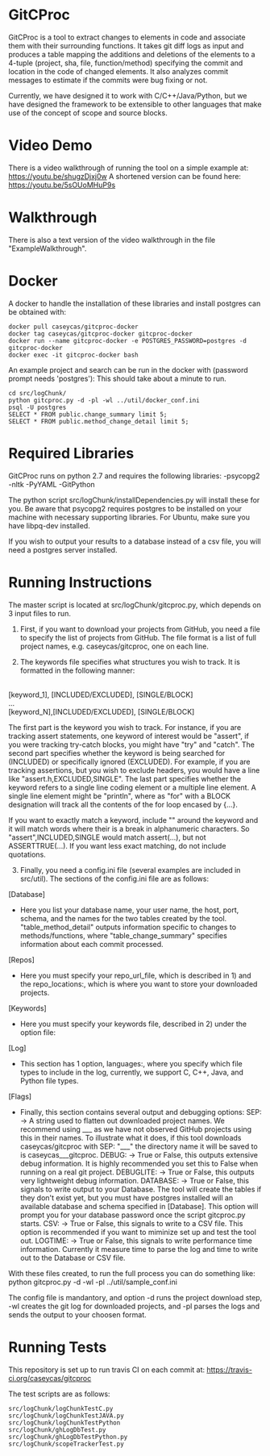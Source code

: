 # GitCProc
GitCProc is a tool to extract changes to elements in code and associate them with their surrounding functions.
It takes git diff logs as input and produces a table mapping the additions and deletions of the elements to
a 4-tuple (project, sha, file, function/method) specifying the commit and location in the code of changed elements.
It also analyzes commit messages to estimate if the commits were bug fixing or not.

Currently, we have designed it to work with C/C++/Java/Python, but we have designed the framework to be extensible to other languages that make use of the concept of scope and source blocks.

# Video Demo

There is a video walkthrough of running the tool on a simple example at: https://youtu.be/shugzDjxj0w
A shortened version can be found here: https://youtu.be/5sOUoMHuP9s

# Walkthrough

There is also a text version of the video walkthrough in the file "ExampleWalkthrough".

# Docker

A docker to handle the installation of these libraries and install postgres can be obtained
with:

```
docker pull caseycas/gitcproc-docker
docker tag caseycas/gitcproc-docker gitcproc-docker
docker run --name gitcproc-docker -e POSTGRES_PASSWORD=postgres -d gitcproc-docker
docker exec -it gitcproc-docker bash
```

An example project and search can be run in the docker with (password prompt needs 'postgres'):
This should take about a minute to run.

```
cd src/logChunk/
python gitcproc.py -d -pl -wl ../util/docker_conf.ini
psql -U postgres
SELECT * FROM public.change_summary limit 5;
SELECT * FROM public.method_change_detail limit 5;
```

# Required Libraries
GitCProc runs on python 2.7 and requires the following libraries:
-psycopg2
-nltk
-PyYAML
-GitPython

The python script src/logChunk/installDependencies.py will install these for you.  Be aware that psycopg2 requires postgres to be installed on your machine with necessary supporting libraries.  For Ubuntu, make sure you have libpq-dev installed.

If you wish to output your results to a database instead of a csv file, you will need a postgres server installed.


# Running Instructions

The master script is located at src/logChunk/gitcproc.py, which depends on 3 input files to run.

1) First, if you want to download your projects from GitHub, you need a file to specify the list of projects
from GitHub.  The file format is a list of full project names, e.g. caseycas/gitcproc, one on each line.

2) The keywords file specifies what structures you wish to track.  It is formatted in the following manner:
<br/>
[keyword_1], [INCLUDED/EXCLUDED], [SINGLE/BLOCK]
<br/>
...
<br/>
[keyword_N],[INCLUDED/EXCLUDED], [SINGLE/BLOCK]

The first part is the keyword you wish to track.  For instance, if you are tracking assert statements, one 
keyword of interest would be "assert", if you were tracking try-catch blocks, you might have "try" and "catch".
The second part specifies whether the keyword is being searched for (INCLUDED) or specifically ignored (EXCLUDED).
For example, if you are tracking assertions, but you wish to exclude headers, you would have a line like
"assert.h,EXCLUDED,SINGLE".  The last part specifies whether the keyword refers to a single line coding element or
a multiple line element.  A single line element might be "println", where as "for" with a BLOCK designation will
track all the contents of the for loop encased by {...}.

If you want to exactly match a keyword, include "" around the keyword and it will match words where their is a
break in alphanumeric characters.  So "assert",INCLUDED,SINGLE would match assert(...), but not ASSERTTRUE(...).
If you want less exact matching, do not include quotations.

3) Finally, you need a config.ini file (several examples are included in src/util).
The sections of the config.ini file are as follows:

[Database]
- Here you list your database name, your user name, the host, port, schema, and the names for the two tables
created by the tool.  "table_method_detail" outputs information specific to changes to methods/functions, where
"table_change_summary" specifies information about each commit processed.

[Repos]
- Here you must specify your repo_url_file, which is described in 1) and the repo_locations:,
which is where you want to store your downloaded projects.

[Keywords]
- Here you must specify your keywords file, described in 2) under the option file:

[Log]
- This section has 1 option, languages:, where you specify which file types to include in the log,
currently, we support C, C++, Java, and Python file types.

[Flags]
- Finally, this section contains several output and debugging options:
	SEP: -> A string used to flatten out downloaded project names.  We recommend using ___ as we
	have not observed GitHub projects using this in their names.  To illustrate what it does, if
	this tool downloads caseycas/gitcproc with SEP: "___" the directory name it will be saved to
	is caseycas___gitcproc.
	DEBUG: -> True or False, this outputs extensive debug information.  It is highly recommended
	you set this to False when running on a real git project.
	DEBUGLITE: -> True or False, this outputs very lightweight debug information.
	DATABASE: -> True or False, this signals to write output to your Database.  The tool will
	create the tables if they don't exist yet, but you must have postgres installed will an
	available database and schema specified in [Database].  This option will prompt you for your
	database password once the script gitcproc.py starts.
    CSV: -> True or False, this signals to write to a CSV file. This option is recommended if you
    want to miminize set up and test the tool out.
	LOGTIME: -> True or False, this signals to write performance time information.  Currently it
	measure time to parse the log and time to write out to the Database or CSV file.

With these files created, to run the full process you can do something like:
python gitcproc.py -d -wl -pl ../util/sample_conf.ini

The config file is mandantory, and option -d runs the project download step,
-wl creates the git log for downloaded projects, and -pl parses the logs and
sends the output to your choosen format.


# Running Tests
This repository is set up to run travis CI on each commit at: https://travis-ci.org/caseycas/gitcproc

The test scripts are as follows:
```
src/logChunk/logChunkTestC.py
src/logChunk/logChunkTestJAVA.py
src/logChunk/logChunkTestPython
src/logChunk/ghLogDbTest.py
src/logChunk/ghLogDbTestPython.py
src/logChunk/scopeTrackerTest.py
```